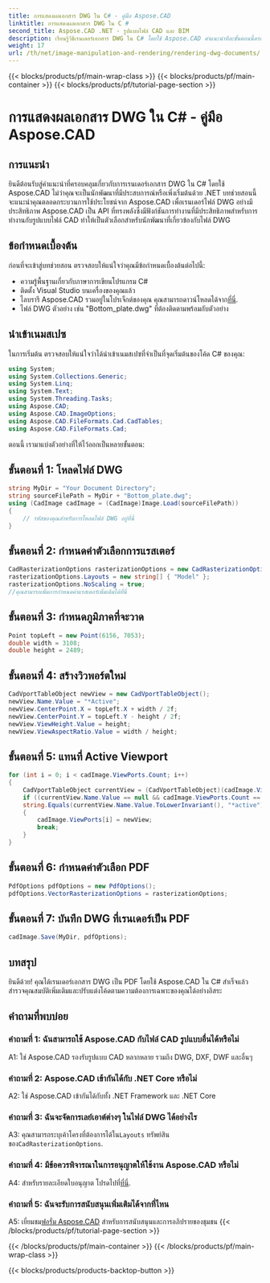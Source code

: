 ```yaml
---
title: การแสดงผลเอกสาร DWG ใน C# - คู่มือ Aspose.CAD
linktitle: การแสดงผลเอกสาร DWG ใน C #
second_title: Aspose.CAD .NET - รูปแบบไฟล์ CAD และ BIM
description: เรียนรู้วิธีเรนเดอร์เอกสาร DWG ใน C# โดยใช้ Aspose.CAD คำแนะนำทีละขั้นตอนนี้ครอบคลุมถึงการนำเข้า การกำหนดค่า และการบันทึกพร้อมตัวอย่างโค้ด
weight: 17
url: /th/net/image-manipulation-and-rendering/rendering-dwg-documents/
---
```


{{< blocks/products/pf/main-wrap-class >}}
{{< blocks/products/pf/main-container >}}
{{< blocks/products/pf/tutorial-page-section >}}

# การแสดงผลเอกสาร DWG ใน C# - คู่มือ Aspose.CAD

## การแนะนำ

ยินดีต้อนรับสู่คำแนะนำที่ครอบคลุมเกี่ยวกับการเรนเดอร์เอกสาร DWG ใน C# โดยใช้ Aspose.CAD ไม่ว่าคุณจะเป็นนักพัฒนาที่มีประสบการณ์หรือเพิ่งเริ่มต้นด้วย .NET บทช่วยสอนนี้จะแนะนำคุณตลอดกระบวนการใช้ประโยชน์จาก Aspose.CAD เพื่อเรนเดอร์ไฟล์ DWG อย่างมีประสิทธิภาพ Aspose.CAD เป็น API ที่ทรงพลังซึ่งมีฟังก์ชันการทำงานที่มีประสิทธิภาพสำหรับการทำงานกับรูปแบบไฟล์ CAD ทำให้เป็นตัวเลือกสำหรับนักพัฒนาที่เกี่ยวข้องกับไฟล์ DWG

## ข้อกำหนดเบื้องต้น

ก่อนที่จะเข้าสู่บทช่วยสอน ตรวจสอบให้แน่ใจว่าคุณมีข้อกำหนดเบื้องต้นต่อไปนี้:

- ความรู้พื้นฐานเกี่ยวกับภาษาการเขียนโปรแกรม C#
- ติดตั้ง Visual Studio บนเครื่องของคุณแล้ว
-  ไลบรารี Aspose.CAD รวมอยู่ในโปรเจ็กต์ของคุณ คุณสามารถดาวน์โหลดได้จาก[ที่นี่](https://releases.aspose.com/cad/net/).
- ไฟล์ DWG ตัวอย่าง เช่น "Bottom_plate.dwg" ที่ต้องติดตามพร้อมกับตัวอย่าง

## นำเข้าเนมสเปซ

ในการเริ่มต้น ตรวจสอบให้แน่ใจว่าได้นำเข้าเนมสเปซที่จำเป็นที่จุดเริ่มต้นของโค้ด C# ของคุณ:

```csharp
using System;
using System.Collections.Generic;
using System.Linq;
using System.Text;
using System.Threading.Tasks;
using Aspose.CAD;
using Aspose.CAD.ImageOptions;
using Aspose.CAD.FileFormats.Cad.CadTables;
using Aspose.CAD.FileFormats.Cad;
```

ตอนนี้ เรามาแบ่งตัวอย่างที่ให้ไว้ออกเป็นหลายขั้นตอน:

## ขั้นตอนที่ 1: โหลดไฟล์ DWG

```csharp
string MyDir = "Your Document Directory";
string sourceFilePath = MyDir + "Bottom_plate.dwg";
using (CadImage cadImage = (CadImage)Image.Load(sourceFilePath))
{
    // รหัสของคุณสำหรับการโหลดไฟล์ DWG อยู่ที่นี่
}
```

## ขั้นตอนที่ 2: กำหนดค่าตัวเลือกการแรสเตอร์

```csharp
CadRasterizationOptions rasterizationOptions = new CadRasterizationOptions();
rasterizationOptions.Layouts = new string[] { "Model" };
rasterizationOptions.NoScaling = true;
//คุณสามารถเพิ่มการกำหนดค่าแรสเตอร์เพิ่มเติมได้ที่นี่
```

## ขั้นตอนที่ 3: กำหนดภูมิภาคที่จะวาด

```csharp
Point topLeft = new Point(6156, 7053);
double width = 3108;
double height = 2489;
```

## ขั้นตอนที่ 4: สร้างวิวพอร์ตใหม่

```csharp
CadVportTableObject newView = new CadVportTableObject();
newView.Name.Value = "*Active";
newView.CenterPoint.X = topLeft.X + width / 2f;
newView.CenterPoint.Y = topLeft.Y - height / 2f;
newView.ViewHeight.Value = height;
newView.ViewAspectRatio.Value = width / height;
```

## ขั้นตอนที่ 5: แทนที่ Active Viewport

```csharp
for (int i = 0; i < cadImage.ViewPorts.Count; i++)
{
    CadVportTableObject currentView = (CadVportTableObject)(cadImage.ViewPorts[i]);
    if ((currentView.Name.Value == null && cadImage.ViewPorts.Count == 1) ||
    string.Equals(currentView.Name.Value.ToLowerInvariant(), "*active"))
    {
        cadImage.ViewPorts[i] = newView;
        break;
    }
}
```

## ขั้นตอนที่ 6: กำหนดค่าตัวเลือก PDF

```csharp
PdfOptions pdfOptions = new PdfOptions();
pdfOptions.VectorRasterizationOptions = rasterizationOptions;
```

## ขั้นตอนที่ 7: บันทึก DWG ที่เรนเดอร์เป็น PDF

```csharp
cadImage.Save(MyDir, pdfOptions);
```

## บทสรุป

ยินดีด้วย! คุณได้เรนเดอร์เอกสาร DWG เป็น PDF โดยใช้ Aspose.CAD ใน C# สำเร็จแล้ว สำรวจคุณสมบัติเพิ่มเติมและปรับแต่งโค้ดตามความต้องการเฉพาะของคุณได้อย่างอิสระ

## คำถามที่พบบ่อย

### คำถามที่ 1: ฉันสามารถใช้ Aspose.CAD กับไฟล์ CAD รูปแบบอื่นได้หรือไม่

A1: ใช่ Aspose.CAD รองรับรูปแบบ CAD หลากหลาย รวมถึง DWG, DXF, DWF และอื่นๆ

### คำถามที่ 2: Aspose.CAD เข้ากันได้กับ .NET Core หรือไม่

A2: ใช่ Aspose.CAD เข้ากันได้กับทั้ง .NET Framework และ .NET Core

### คำถามที่ 3: ฉันจะจัดการเลย์เอาต์ต่างๆ ในไฟล์ DWG ได้อย่างไร

 A3: คุณสามารถระบุเค้าโครงที่ต้องการได้ใน`Layouts` ทรัพย์สินของ`CadRasterizationOptions`.

### คำถามที่ 4: มีข้อควรพิจารณาในการอนุญาตให้ใช้งาน Aspose.CAD หรือไม่

 A4: สำหรับรายละเอียดใบอนุญาต โปรดไปที่[ที่นี่](https://purchase.aspose.com/buy).

### คำถามที่ 5: ฉันจะรับการสนับสนุนเพิ่มเติมได้จากที่ไหน

A5: เยี่ยมชม[ฟอรั่ม Aspose.CAD](https://forum.aspose.com/c/cad/19) สำหรับการสนับสนุนและการอภิปรายของชุมชน
{{< /blocks/products/pf/tutorial-page-section >}}

{{< /blocks/products/pf/main-container >}}
{{< /blocks/products/pf/main-wrap-class >}}

{{< blocks/products/products-backtop-button >}}
